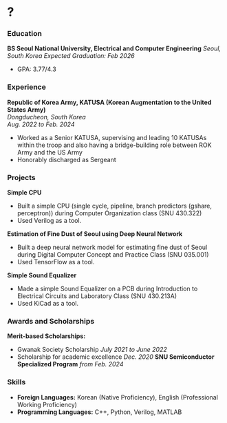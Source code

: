 # ?

### Education
**BS Seoul National University, Electrical and Computer Engineering**
*Seoul, South Korea*
*Expected Graduation: Feb 2026*
- GPA: 3.77/4.3

### Experience
**Republic of Korea Army, KATUSA (Korean Augmentation to the United States Army)**  
*Dongducheon, South Korea*  
*Aug. 2022 to Feb. 2024*

- Worked as a Senior KATUSA, supervising and leading 10 KATUSAs within the troop and also having a bridge-building role between ROK Army and the US Army
- Honorably discharged as Sergeant

### Projects
**Simple CPU**

- Built a simple CPU (single cycle, pipeline, branch predictors (gshare, perceptron)) during Computer Organization class (SNU 430.322)
- Used Verilog as a tool.

**Estimation of Fine Dust of Seoul using Deep Neural Network**

- Built a deep neural network model for estimating fine dust of Seoul during Digital Computer Concept and Practice Class (SNU 035.001)
- Used TensorFlow as a tool.

**Simple Sound Equalizer**

- Made a simple Sound Equalizer on a PCB during Introduction to Electrical Circuits and Laboratory Class (SNU 430.213A)
- Used KiCad as a tool.


### Awards and Scholarships

**Merit-based Scholarships:**
  - Gwanak Society Scholarship
    *July 2021 to June 2022*
  - Scholarship for academic excellence
    *Dec. 2020*
**SNU Semiconductor Specialized Program**
  *from Feb. 2024*

### Skills
- **Foreign Languages:** Korean (Native Proficiency), English (Professional Working Proficiency)
- **Programming Languages:** C++, Python, Verilog, MATLAB
